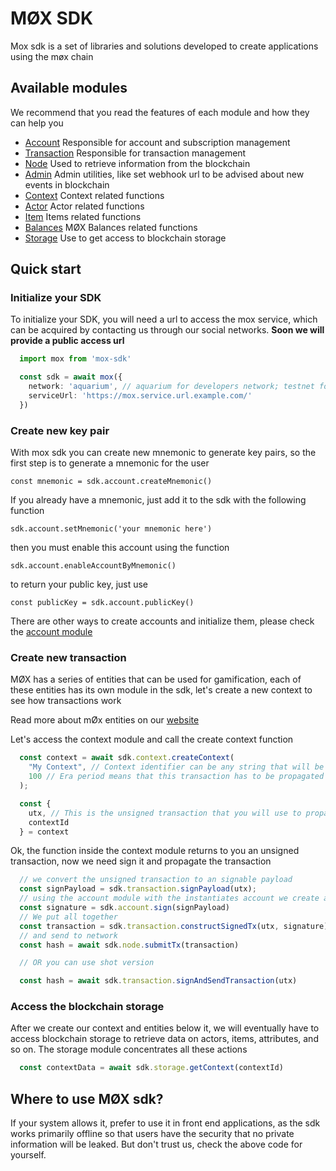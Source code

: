 # MØX SDK

Mox sdk is a set of libraries and solutions developed to create applications using the møx chain

## Available modules

We recommend that you read the features of each module and how they can help you

- [Account](src/modules/account/README.md) Responsible for account and subscription management
- [Transaction](src/modules/transaction/README.md) Responsible for transaction management
- [Node](src/modules/node/README.md) Used to retrieve information from the blockchain
- [Admin](src/modules/admin/README.md) Admin utilities, like set webhook url to be advised about new events in blockchain
- [Context](src/modules/context/README.md) Context related functions
- [Actor](src/modules/actor/README.md) Actor related functions
- [Item](src/modules/items/README.md) Items related functions
- [Balances](src/modules/balances/README.md) MØX Balances related functions
- [Storage](src/modules/storage/README.md) Use to get access to blockchain storage


## Quick start

### Initialize your SDK

To initialize your SDK, you will need a url to access the mox service, which can be acquired by contacting us through our social networks.
**Soon we will provide a public access url**

``` typescript
  import mox from 'mox-sdk'

  const sdk = await mox({
    network: 'aquarium', // aquarium for developers network; testnet for testnet network; main for production network
    serviceUrl: 'https://mox.service.url.example.com/'
  })
```

### Create new key pair

With mox sdk you can create new mnemonic to generate key pairs, so the first step is to generate a mnemonic for the user

``` const mnemonic = sdk.account.createMnemonic() ```

If you already have a mnemonic, just add it to the sdk with the following function

``` sdk.account.setMnemonic('your mnemonic here') ```

then you must enable this account using the function

``` sdk.account.enableAccountByMnemonic() ```

to return your public key, just use

``` const publicKey = sdk.account.publicKey() ```

There are other ways to create accounts and initialize them, please check the [account module](src/modules/account/README.md)

### Create new transaction

MØX has a series of entities that can be used for gamification, each of these entities has its own module in the sdk, let's create a new context to see how transactions work

Read more about mØx entities on our [website](https://moxchain.com)

Let's access the context module and call the create context function

``` typescript
  const context = await sdk.context.createContext(
    "My Context", // Context identifier can be any string that will be converted to a hash to become your context id
    100 // Era period means that this transaction has to be propagated in a maximum of 100 blocks after its creation 
  );

  const {
    utx, // This is the unsigned transaction that you will use to propagate this context to network
    contextId
  } = context
```

Ok, the function inside the context module returns to you an unsigned transaction, now we need sign it and propagate the transaction

``` typescript
  // we convert the unsigned transaction to an signable payload
  const signPayload = sdk.transaction.signPayload(utx);
  // using the account module with the instantiates account we create a signature
  const signature = sdk.account.sign(signPayload)
  // We put all together
  const transaction = sdk.transaction.constructSignedTx(utx, signature)
  // and send to network
  const hash = await sdk.node.submitTx(transaction)

  // OR you can use shot version

  const hash = await sdk.transaction.signAndSendTransaction(utx)
```

### Access the blockchain storage

After we create our context and entities below it, we will eventually have to access blockchain storage to retrieve data on actors, items, attributes, and so on.
The storage module concentrates all these actions

``` typescript
  const contextData = await sdk.storage.getContext(contextId)
```

## Where to use MØX sdk?

If your system allows it, prefer to use it in front end applications, as the sdk works primarily offline so that users have the security that no private information will be leaked.
But don't trust us, check the above code for yourself.
